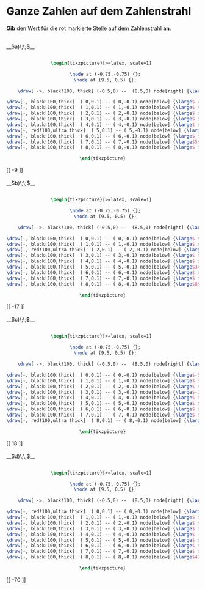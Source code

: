 <!--
version:  0.0.1

language: de

@style
main > *:not(:last-child) {
  margin-bottom: 3rem;
}

input {
    text-align: center;
}

.flex-container {
    display: flex;
    flex-wrap: wrap;
    align-items: stretch;
    gap: 20px;
}

.flex-child {
    flex: 1;
    min-width: 350px;
    margin-right: 20px;
}

@media (max-width: 400px) {
    .flex-child {
        flex: 100%;
        margin-right: 0;
    }
}
@end

formula: \carry   \textcolor{red}{\scriptsize #1}
formula: \digit   \rlap{\carry{#1}}\phantom{#2}#2
formula: \permil  \text{‰}

import: https://raw.githubusercontent.com/LiaTemplates/Tikz-Jax/main/README.md

script: https://cdn.jsdelivr.net/gh/LiaTemplates/Tikz-Jax@main/dist/index.js


tags: Zahlenstrahl, Zahlenverständnis, Negative Zahlen, sehr leicht, niedrig, Angeben

comment: Welche Zahl müsste dort auf dem Zahlenstrahl stehen?

author: Martin Lommatzsch

-->




# Ganze Zahlen auf dem Zahlenstrahl

**Gib** den Wert für die rot markierte Stelle auf dem Zahlenstrahl **an**.

<section class="flex-container">

<div class="flex-child">
<br>
__$a)\;\;$__ 
<center>

```latex  @tikz

\begin{tikzpicture}[>=latex, scale=1] 

  \node at (-0.75,-0.75) {};
  \node at (9.5, 0.5) {};

    \draw[ ->, black!100, thick] (-0.5,0) --  (8.5,0) node[right] {\large$x$};

\draw[-, black!100,thick]  ( 0,0.1) -- ( 0,-0.1) node[below] {\large$-44$};
\draw[-, black!100,thick]  ( 1,0.1) -- ( 1,-0.1) node[below] {\large$ $};
\draw[-, black!100,thick]  ( 2,0.1) -- ( 2,-0.1) node[below] {\large$ $};
\draw[-, black!100,thick]  ( 3,0.1) -- ( 3,-0.1) node[below] {\large$ $}; 
\draw[-, black!100,thick]  ( 4,0.1) -- ( 4,-0.1) node[below] {\large$ $}; 
\draw[-, red!100,ultra thick]  ( 5,0.1) -- ( 5,-0.1) node[below] {\large$ $}; 
\draw[-, black!100,thick]  ( 6,0.1) -- ( 6,-0.1) node[below] {\large$ $}; 
\draw[-, black!100,thick]  ( 7,0.1) -- ( 7,-0.1) node[below] {\large$5$}; 
\draw[-, black!100,thick]  ( 8,0.1) -- ( 8,-0.1) node[below] {\large$ $}; 

\end{tikzpicture}

```
</center>
[[  -9   ]]
<br>
</div> 

<div class="flex-child">
<br>
__$b)\;\;$__ 
<center>

```latex  @tikz

\begin{tikzpicture}[>=latex, scale=1] 

  \node at (-0.75,-0.75) {};
  \node at (9.5, 0.5) {};

    \draw[ ->, black!100, thick] (-0.5,0) --  (8.5,0) node[right] {\large$x$};

\draw[-, black!100,thick]  ( 0,0.1) -- ( 0,-0.1) node[below] {\large$ $};
\draw[-, black!100,thick]  ( 1,0.1) -- ( 1,-0.1) node[below] {\large$ $};
\draw[-, red!100,ultra thick]  ( 2,0.1) -- ( 2,-0.1) node[below] {\large$ $};
\draw[-, black!100,thick]  ( 3,0.1) -- ( 3,-0.1) node[below] {\large$ $}; 
\draw[-, black!100,thick]  ( 4,0.1) -- ( 4,-0.1) node[below] {\large$ $}; 
\draw[-, black!100,thick]  ( 5,0.1) -- ( 5,-0.1) node[below] {\large$34$}; 
\draw[-, black!100,thick]  ( 6,0.1) -- ( 6,-0.1) node[below] {\large$ $}; 
\draw[-, black!100,thick]  ( 7,0.1) -- ( 7,-0.1) node[below] {\large$ $}; 
\draw[-, black!100,thick]  ( 8,0.1) -- ( 8,-0.1) node[below] {\large$85$}; 

\end{tikzpicture}

```
</center>
[[  -17  ]]
<br>
</div> 

<div class="flex-child">
<br>
__$c)\;\;$__ 
<center>

```latex  @tikz

\begin{tikzpicture}[>=latex, scale=1] 

  \node at (-0.75,-0.75) {};
  \node at (9.5, 0.5) {};

    \draw[ ->, black!100, thick] (-0.5,0) --  (8.5,0) node[right] {\large$x$};

\draw[-, black!100,thick]  ( 0,0.1) -- ( 0,-0.1) node[below] {\large$-54$};
\draw[-, black!100,thick]  ( 1,0.1) -- ( 1,-0.1) node[below] {\large$ $};
\draw[-, black!100,thick]  ( 2,0.1) -- ( 2,-0.1) node[below] {\large$ $};
\draw[-, black!100,thick]  ( 3,0.1) -- ( 3,-0.1) node[below] {\large$-27$}; 
\draw[-, black!100,thick]  ( 4,0.1) -- ( 4,-0.1) node[below] {\large$ $}; 
\draw[-, black!100,thick]  ( 5,0.1) -- ( 5,-0.1) node[below] {\large$ $}; 
\draw[-, black!100,thick]  ( 6,0.1) -- ( 6,-0.1) node[below] {\large$ $}; 
\draw[-, black!100,thick]  ( 7,0.1) -- ( 7,-0.1) node[below] {\large$ $}; 
\draw[-, red!100,ultra thick]  ( 8,0.1) -- ( 8,-0.1) node[below] {\large$ $}; 

\end{tikzpicture}

```
</center>
[[   18  ]]
<br>
</div> 

<div class="flex-child">
<br>
__$d)\;\;$__ 
<center>

```latex  @tikz

\begin{tikzpicture}[>=latex, scale=1] 

  \node at (-0.75,-0.75) {};
  \node at (9.5, 0.5) {};

    \draw[ ->, black!100, thick] (-0.5,0) --  (8.5,0) node[right] {\large$x$};

\draw[-, red!100,ultra thick]  ( 0,0.1) -- ( 0,-0.1) node[below] {\large$ $};
\draw[-, black!100,thick]  ( 1,0.1) -- ( 1,-0.1) node[below] {\large$ $};
\draw[-, black!100,thick]  ( 2,0.1) -- ( 2,-0.1) node[below] {\large$ $};
\draw[-, black!100,thick]  ( 3,0.1) -- ( 3,-0.1) node[below] {\large$ $}; 
\draw[-, black!100,thick]  ( 4,0.1) -- ( 4,-0.1) node[below] {\large$ -14$}; 
\draw[-, black!100,thick]  ( 5,0.1) -- ( 5,-0.1) node[below] {\large$ $}; 
\draw[-, black!100,thick]  ( 6,0.1) -- ( 6,-0.1) node[below] {\large$ $}; 
\draw[-, black!100,thick]  ( 7,0.1) -- ( 7,-0.1) node[below] {\large$ $}; 
\draw[-, black!100,thick]  ( 8,0.1) -- ( 8,-0.1) node[below] {\large$42$}; 

\end{tikzpicture}

```
</center>
[[  -70  ]]
<br>
</div> 
</section>
<br>
<br>
<br>
<br>

